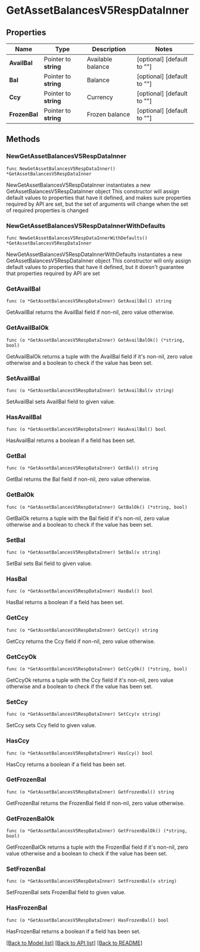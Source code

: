 # GetAssetBalancesV5RespDataInner

## Properties

Name | Type | Description | Notes
------------ | ------------- | ------------- | -------------
**AvailBal** | Pointer to **string** | Available balance | [optional] [default to ""]
**Bal** | Pointer to **string** | Balance | [optional] [default to ""]
**Ccy** | Pointer to **string** | Currency | [optional] [default to ""]
**FrozenBal** | Pointer to **string** | Frozen balance | [optional] [default to ""]

## Methods

### NewGetAssetBalancesV5RespDataInner

`func NewGetAssetBalancesV5RespDataInner() *GetAssetBalancesV5RespDataInner`

NewGetAssetBalancesV5RespDataInner instantiates a new GetAssetBalancesV5RespDataInner object
This constructor will assign default values to properties that have it defined,
and makes sure properties required by API are set, but the set of arguments
will change when the set of required properties is changed

### NewGetAssetBalancesV5RespDataInnerWithDefaults

`func NewGetAssetBalancesV5RespDataInnerWithDefaults() *GetAssetBalancesV5RespDataInner`

NewGetAssetBalancesV5RespDataInnerWithDefaults instantiates a new GetAssetBalancesV5RespDataInner object
This constructor will only assign default values to properties that have it defined,
but it doesn't guarantee that properties required by API are set

### GetAvailBal

`func (o *GetAssetBalancesV5RespDataInner) GetAvailBal() string`

GetAvailBal returns the AvailBal field if non-nil, zero value otherwise.

### GetAvailBalOk

`func (o *GetAssetBalancesV5RespDataInner) GetAvailBalOk() (*string, bool)`

GetAvailBalOk returns a tuple with the AvailBal field if it's non-nil, zero value otherwise
and a boolean to check if the value has been set.

### SetAvailBal

`func (o *GetAssetBalancesV5RespDataInner) SetAvailBal(v string)`

SetAvailBal sets AvailBal field to given value.

### HasAvailBal

`func (o *GetAssetBalancesV5RespDataInner) HasAvailBal() bool`

HasAvailBal returns a boolean if a field has been set.

### GetBal

`func (o *GetAssetBalancesV5RespDataInner) GetBal() string`

GetBal returns the Bal field if non-nil, zero value otherwise.

### GetBalOk

`func (o *GetAssetBalancesV5RespDataInner) GetBalOk() (*string, bool)`

GetBalOk returns a tuple with the Bal field if it's non-nil, zero value otherwise
and a boolean to check if the value has been set.

### SetBal

`func (o *GetAssetBalancesV5RespDataInner) SetBal(v string)`

SetBal sets Bal field to given value.

### HasBal

`func (o *GetAssetBalancesV5RespDataInner) HasBal() bool`

HasBal returns a boolean if a field has been set.

### GetCcy

`func (o *GetAssetBalancesV5RespDataInner) GetCcy() string`

GetCcy returns the Ccy field if non-nil, zero value otherwise.

### GetCcyOk

`func (o *GetAssetBalancesV5RespDataInner) GetCcyOk() (*string, bool)`

GetCcyOk returns a tuple with the Ccy field if it's non-nil, zero value otherwise
and a boolean to check if the value has been set.

### SetCcy

`func (o *GetAssetBalancesV5RespDataInner) SetCcy(v string)`

SetCcy sets Ccy field to given value.

### HasCcy

`func (o *GetAssetBalancesV5RespDataInner) HasCcy() bool`

HasCcy returns a boolean if a field has been set.

### GetFrozenBal

`func (o *GetAssetBalancesV5RespDataInner) GetFrozenBal() string`

GetFrozenBal returns the FrozenBal field if non-nil, zero value otherwise.

### GetFrozenBalOk

`func (o *GetAssetBalancesV5RespDataInner) GetFrozenBalOk() (*string, bool)`

GetFrozenBalOk returns a tuple with the FrozenBal field if it's non-nil, zero value otherwise
and a boolean to check if the value has been set.

### SetFrozenBal

`func (o *GetAssetBalancesV5RespDataInner) SetFrozenBal(v string)`

SetFrozenBal sets FrozenBal field to given value.

### HasFrozenBal

`func (o *GetAssetBalancesV5RespDataInner) HasFrozenBal() bool`

HasFrozenBal returns a boolean if a field has been set.


[[Back to Model list]](../README.md#documentation-for-models) [[Back to API list]](../README.md#documentation-for-api-endpoints) [[Back to README]](../README.md)


